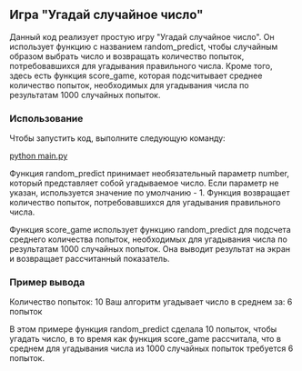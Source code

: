 ## Игра "Угадай случайное число"

Данный код реализует простую игру "Угадай случайное число". Он использует функцию с названием random_predict, чтобы случайным образом выбрать число и возвращать количество попыток, потребовавшихся для угадывания правильного числа. Кроме того, здесь есть функция score_game, которая подсчитывает среднее количество попыток, необходимых для угадывания числа по результатам 1000 случайных попыток.

### Использование

Чтобы запустить код, выполните следующую команду:

[python main.py](game_v2.py)

Функция random_predict принимает необязательный параметр number, который представляет собой угадываемое число. Если параметр не указан, используется значение по умолчанию - 1. Функция возвращает количество попыток, потребовавшихся для угадывания правильного числа.

Функция score_game использует функцию random_predict для подсчета среднего количества попыток, необходимых для угадывания числа по результатам 1000 случайных попыток. Она выводит результат на экран и возвращает рассчитанный показатель.

### Пример вывода

Количество попыток: 10
Ваш алгоритм угадывает число в среднем за: 6 попыток

В этом примере функция random_predict сделала 10 попыток, чтобы угадать число, в то время как функция score_game рассчитала, что в среднем для угадывания числа из 1000 случайных попыток требуется 6 попыток.
